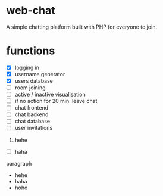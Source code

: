 # web-chat
A simple chatting platform built with PHP for everyone to join.

# functions
- [x] logging in
- [x] username generator
- [x] users database
- [ ] room joining
- [ ] active / inactive visualisation
- [ ] if no action for 20 min. leave chat
- [ ] chat frontend
- [ ] chat backend
- [ ] chat database
- [ ] user invitations
1. hehe
- [ ] haha

paragraph
- hehe
- haha
- hoho
